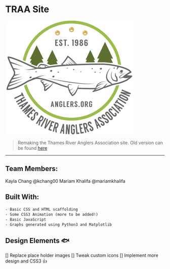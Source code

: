 # TRAA Site

![TRAA Logo](images/logo.svg)

> Remaking the Thames River Anglers Association site. Old version can be found [here](anglers.org)

<hr>

## Team Members:

Kayla Chang @kchang00
Mariam Khalifa @mariamkhalifa

## Built With: 

```
- Basic CSS and HTML scaffolding
- Some CSS3 Animation (more to be added!)
- Basic JavaScript
- Graphs generated using Python3 and Matplotlib

```
## Design Elements :fish:

[] Replace place holder images
[] Tweak custom icons
[] Implement more design and CSS3 :+1:

